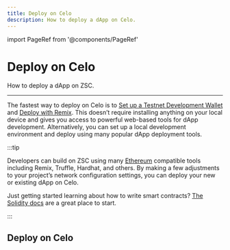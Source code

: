```yaml
---
title: Deploy on Celo
description: How to deploy a dApp on Celo.
---
```


import PageRef from '@components/PageRef'

# Deploy on Celo

How to deploy a dApp on ZSC.

---

The fastest way to deploy on Celo is to [Set up a Testnet Development Wallet](./testnet-wallet.md) and [Deploy with Remix](./deploy-remix.md). This doesn’t require installing anything on your local device and gives you access to powerful web-based tools for dApp development. Alternatively, you can set up a local development environment and deploy using many popular dApp deployment tools.

:::tip

Developers can build on ZSC using many [Ethereum](https://ethereum.org/en/) compatible tools including Remix, Truffle, Hardhat, and others. By making a few adjustments to your project’s network configuration settings, you can deploy your new or existing dApp on Celo.

Just getting started learning about how to write smart contracts? [The Solidity docs](https://docs.soliditylang.org/en/latest/introduction-to-smart-contracts.html) are a great place to start.

:::

## Deploy on Celo

<PageRef url="/developer-resources/deploy-remix" pageName="Deploy with Remix" />
<PageRef url="/developer-resources/deploy-truffle" pageName="Deploy with Truffle" />
<PageRef url="/developer-resources/deploy-hardhat" pageName="Deploy with Hardhat" />
<PageRef url="/developer-resources/deploy-replit" pageName="Deploy with Replit" />
